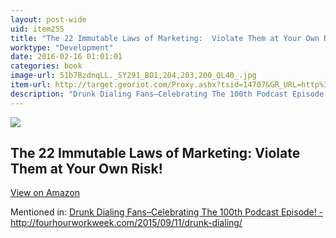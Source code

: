 ```yaml
---
layout: post-wide
uid: item255
title: "The 22 Immutable Laws of Marketing:  Violate Them at Your Own Risk!"
worktype: "Development"
date: 2016-02-16 01:01:01
categories: book
image-url: 51b7BzdnqLL._SY291_BO1,204,203,200_QL40_.jpg
item-url: http://target.georiot.com/Proxy.ashx?tsid=14707&GR_URL=http%3A%2F%2Fwww.amazon.com%2F22-Immutable-Laws-Marketing-Violate%2Fdp%2F0887306667
description: "Drunk Dialing Fans–Celebrating The 100th Podcast Episode! - http://fourhourworkweek.com/2015/09/11/drunk-dialing/"
---
```

<a href="http://target.georiot.com/Proxy.ashx?tsid=14707&GR_URL=http%3A%2F%2Fwww.amazon.com%2F22-Immutable-Laws-Marketing-Violate%2Fdp%2F0887306667" target="blank"><img src="../../../../img/thumbs/51b7BzdnqLL._SY291_BO1,204,203,200_QL40_.jpg" class="prod-img"></a>
<h2>The 22 Immutable Laws of Marketing:  Violate Them at Your Own Risk!</h2>
<p><a class="btn btn-primary" href="http://target.georiot.com/Proxy.ashx?tsid=14707&GR_URL=http%3A%2F%2Fwww.amazon.com%2F22-Immutable-Laws-Marketing-Violate%2Fdp%2F0887306667" target="blank">View on Amazon</a><p>
<p>Mentioned in: <a href="http://fourhourworkweek.com/2015/09/11/drunk-dialing/" target="blank">Drunk Dialing Fans–Celebrating The 100th Podcast Episode! - http://fourhourworkweek.com/2015/09/11/drunk-dialing/</a></p>
